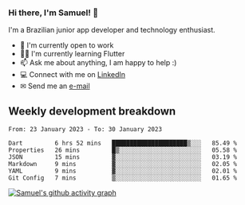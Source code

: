 ### Hi there, I'm Samuel! 👋

I'm a Brazilian junior app developer and technology enthusiast.

- 🏢 I'm currently open to work
- 👨‍💻 I'm currently learning Flutter
- 📫 Ask me about anything, I am happy to help :)
- 💻 Connect with me on [LinkedIn](https://www.linkedin.com/in/samuel-s-marques/)
- ✉ Send me an [e-mail](mailto:samuel.s.marques@protonmail.com)

## Weekly development breakdown
<!--START_SECTION:waka-->

```text
From: 23 January 2023 - To: 30 January 2023

Dart         6 hrs 52 mins   █████████████████████▒░░░   85.49 %
Properties   26 mins         █▒░░░░░░░░░░░░░░░░░░░░░░░   05.58 %
JSON         15 mins         ▓░░░░░░░░░░░░░░░░░░░░░░░░   03.19 %
Markdown     9 mins          ▓░░░░░░░░░░░░░░░░░░░░░░░░   02.05 %
YAML         9 mins          ▓░░░░░░░░░░░░░░░░░░░░░░░░   02.01 %
Git Config   7 mins          ▒░░░░░░░░░░░░░░░░░░░░░░░░   01.65 %
```

<!--END_SECTION:waka-->

[![Samuel's github activity graph](https://activity-graph.herokuapp.com/graph?username=samuel-s-marques&theme=react-dark)](https://github.com/samuel-s-marques)
